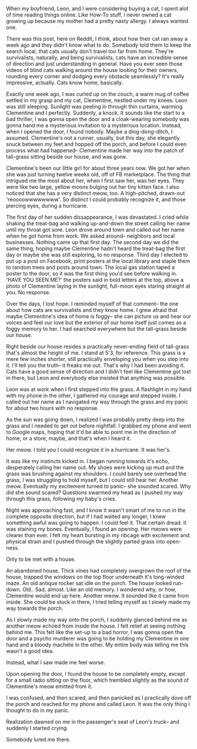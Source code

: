 When my boyfriend, Leon, and I were considering buying a cat, I spent alot of time reading things online. Like How-To stuff. I never owned a cat growing up because my mother had a pretty nasty allergy. I always wanted one. 

There was this post, here on Reddit, I think, about how their cat ran away a week ago and they didn't know what to do. Somebody told them to keep the search local, that cats usually don't travel too far from home. They're survivalists, naturally, and being survivalists, cats have an incredible sense of direction and just understanding in general. Have you ever seen those videos of blind cats walking around the house looking for their owners, rounding every corner and dodging every obstacle seamlessly? It's really impressive, actually. Cats know home, basically. 

Exactly one week ago, I was curled up on the couch, a warm mug of coffee settled in my grasp and my cat, Clementine, nestled under my knees. Leon was still sleeping. Sunlight was peeling in through thin curtains, warming Clementine and I perfectly. Suddenly, a knock. It sounds like the start to a bad thriller, I was gonna open the door and a cloak-wearing somebody was gonna hand me a mysterious invitation to a mysterious location. Instead, when I opened the door, I found nobody. Maybe a ding-dong-ditch, I assumed. Clementine's not a runner, usually, but this day, she elegantly snuck between my feet and hopped off the porch, and before I could even process what had happened– Clementine made her way into the patch of tall-grass sitting beside our house, and was gone.

Clementine's been our little girl for about three years now. We got her when she was just turning twelve weeks old, off of FB marketplace. The thing that intrigued me the most about her, when I first saw her, was her eyes. They were like two large, yellow moons bulging out her tiny kitten face. I also noticed that she has a very distinct meow, too. A high-pitched, drawn-out 'reoooowwwwwwww'. So distinct I could probably recognize it, and those piercing eyes, during a hurricane. 

The first day of her sudden dissappearance, I was devastated. I cried while shaking the treat-bag and walking up-and-down the street calling her name until my throat got sore. Leon drove around town and called out her name when he got home from work. We asked around– neighbors and local businesses. Nothing came up that first day. The second day we did the same thing, hoping maybe Clementine hadn't heard the treat-bag the first day or maybe she was still exploring, to no response. Third day I elected to put up a post on Facebook, print posters at the local library and staple them to random trees and posts around town. The local gas station taped a poster to the door, so it was the first thing you'd see before walking in. 'HAVE YOU SEEN ME?' the posters said in bold letters at the top, above a photo of Clementine laying in the sunlight, full-moon eyes staring straight at you. No response. 

Over the days, I lost hope. I reminded myself of that comment– the one about how cats are survivalists and they know home. I grew afraid that maybe Clementine's idea of home is foggy– she can picture us and hear our voices and feel our love but the exterior of our home itself just comes as a foggy memory to her. I had searched everywhere but the tall-grass beside our house.

Right beside our house resides a practically never-ending field of tall-grass that's almost the height of me. I stand at 5'3, for reference. This grass is a mere few inches shorter, still practically enveloping you when you step into it. I'll tell you the truth– it freaks me out. That's why I had been avoiding it. Cats have a good sense of direction and I didn't feel like Clementine got lost in there, but Leon and everybody else insisted that anything was possible. 

Leon was at work when I first stepped into the grass. A flashlight in my hand with my phone in the other, I gathered my courage and stepped inside. I called out her name as I navigated my way through the grass and my panic for about two hours with no response.

As the sun was going down, I realized I was probably pretty deep into the grass and I needed to get out before nightfall. I grabbed my phone and went to Google maps, hoping that it'd be able to point me in the direction of home, or a store, maybe, and that's when I heard it.

Her meow. I told you I could recognize it in a hurricane. It was her's.

It was like my instincts kicked in. I began running towards it's echo, desperately calling her name out. My shoes were kicking up mud and the grass was brushing against my shoulders. I could barely see overhead the grass, I was struggling to hold myself, but I could still hear her. Another meow. Eventually my excitement turned to panic– she sounded scared. Why did she sound scared? Questions swarmed my head as I pushed my way through this grass, following my baby's cries.

Night was approaching fast, and I know it wasn't smart of me to run in the complete opposite direction, but if I had waited any longer, I knew something awful was going to happen. I could feel it. That certain dread. It was staining my bones. Eventually, I found an opening. Her meows were clearer than ever. I felt my heart bursting in my ribcage with excitement and physical strain and I pushed through the slightly parted grass into open-ness.

Only to be met with a house.

An abandoned house. Thick vines had completely overgrown the roof of the house, trapped the windows on the top floor underneath it's long-winded maze. An old antique rocker sat idle on the porch. The house looked run-down. Old.. Sad, almost. Like an old memory. I wondered why, or how, Clementine would end up here. Another meow. It sounded like it came from inside. She could be stuck in there, I tried telling myself as I slowly made my way towards the porch.

As I slowly made my way onto the porch, I suddenly glanced behind me as another meow echoed from inside the house. I felt relief at seeing nothing behind me. This felt like the set-up to a bad horror, I was gonna open the door and a psycho murderer was going to be holding my Clementine in one hand and a bloody machete in the other. My entire body was telling me this wasn't a good idea.

Instead, what I saw made me feel worse. 

Upon opening the door, I found the house to be completely empty, except for a small radio sitting on the floor, which trembled slightly as the sound of Clementine's meow emitted from it.

I was confused, and then scared, and then panicked as I practically dove off the porch and reached for my phone and called Leon. It was the only thing I thought to do in my panic.

Realization dawned on me in the passenger's seat of Leon's truck– and suddenly I started crying.

Somebody lured me there.